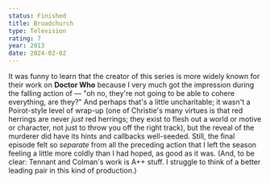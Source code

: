 ```yaml
---
status: Finished
title: Broadchurch
type: Television
rating: 7
year: 2013
date: 2024-02-02
---
```


It was funny to learn that the creator of this series is more widely known for their work on **Doctor Who** because I very much got the impression during the falling action of — "oh no, they're not going to be able to cohere everything, are they?" And perhaps that's a little uncharitable; it wasn't a Poirot-style level of wrap-up (one of Christie's many virtues is that red herrings are never _just_ red herrings; they exist to flesh out a world or motive or character, not just to throw you off the right track), but the reveal of the murderer did have its hints and callbacks well-seeded. Still, the final episode felt so _separate_ from all the preceding action that I left the season feeling a little more coldly than I had hoped, as good as it was. (And, to be clear: Tennant and Colman's work is A++ stuff. I struggle to think of a better leading pair in this kind of production.)
